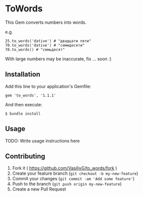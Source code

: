 # ToWords

This Gem converts numbers into words.

e.g.

    25.to_words('dative') # "двадцати пяти" 
    70.to_words('dative') # "семидесяти" 
    70.to_words() # "семьдесят" 
    
With large numbers may be inaccurate, fix ... soon :)

## Installation

Add this line to your application's Gemfile:

    gem 'to_words', '1.1.1'

And then execute:

    $ bundle install

## Usage

TODO: Write usage instructions here

## Contributing

1. Fork it ( https://github.com/VasiliyG/to_words/fork )
2. Create your feature branch (`git checkout -b my-new-feature`)
3. Commit your changes (`git commit -am 'Add some feature'`)
4. Push to the branch (`git push origin my-new-feature`)
5. Create a new Pull Request
